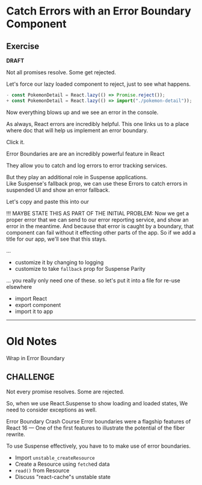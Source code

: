 # Catch Errors with an Error Boundary Component

## Exercise

**DRAFT**

Not all promises resolve.
Some get rejected.

Let's force our lazy loaded component to reject, just to see what happens.

```js
- const PokemonDetail = React.lazy(() => Promise.reject());
+ const PokemonDetail = React.lazy(() => import("./pokemon-detail"));
```

Now everything blows up and we see an error in the console.

As always, React errors are incredibly helpful.
This one links us to a place where doc that will help us implement an error boundary.

Click it.

Error Boundaries are are an incredibly powerful feature in React

They allow you to catch and log errors to error tracking services.

But they play an additional role in Suspense applications.  
Like Suspense's fallback prop, we can use these Errors to catch errors in suspended UI and show an error fallback.

Let's copy and paste this into our

!!! MAYBE STATE THIS AS PART OF THE INITIAL PROBLEM:
Now we get a proper error that we can send to our error reporting service, and show an error in the meantime.
And because that error is caught by a boundary, that component can fail without it effecting other parts of the app.
So if we add a title for our app, we'll see that this stays.

...

- customize it by changing to logging
- customize to take `fallback` prop for Suspense Parity

...
you really only need one of these.
so let's put it into a file for re-use elsewhere

- import React
- export component
- import it to app

---

# Old Notes

Wrap in Error Boundary

## CHALLENGE

Not every promise resolves.
Some are rejected.

So, when we use React.Suspense to show loading and loaded states,
We need to consider exceptions as well.

Error Boundary Crash Course
Error boundaries were a flagship features of React 16 —
One of the first features to illustrate the potential of the fiber rewrite.

To use Suspense effectively, you have to to make use of error boundaries.

- Import `unstable_createResource`
- Create a Resource using `fetch`ed data
- `read()` from Resource
- Discuss "react-cache"s unstable state
